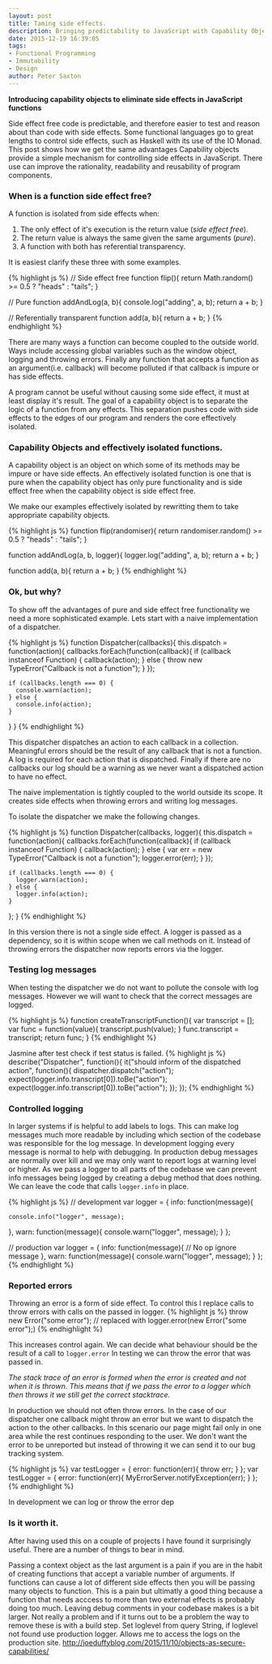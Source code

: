 ```yaml
---
layout: post
title: Taming side effects.
description: Bringing predictability to JavaScript with Capability Objects
date: 2015-12-19 16:39:05
tags:
- Functional Programming
- Immutability
- Design
author: Peter Saxton
---
```


**Introducing capability objects to eliminate side effects in JavaScript functions**

Side effect free code is predictable, and therefore easier to test and reason about than code with side effects.
Some functional languages go to great lengths to control side effects, such as Haskell with its use of the IO Monad.
This post shows how we get the same advantages
Capability objects provide a simple mechanism for controlling side effects in JavaScript.
There use can improve the rationality, readability and reusability of program components.

### When is a function side effect free?
A function is isolated from side effects when:

  1. The only effect of it's execution is the return value (*side effect free*).
  2. The return value is always the same given the same arguments (*pure*).
  3. A function with both has referential transparency.

It is easiest clarify these three with some examples.

{% highlight js %}
// Side effect free
function flip(){
  return Math.random() >= 0.5 ? "heads" : "tails";
}

// Pure
function addAndLog(a, b){
  console.log("adding", a, b);
  return a + b;
}

// Referentially transparent
function add(a, b){
  return a + b;
}
{% endhighlight %}

There are many ways a function can become coupled to the outside world.
Ways include accessing global variables such as the window object, logging and throwing errors.
Finally any function that accepts a function as an argument(i.e. callback) will become polluted if that callback is impure or has side effects.

A program cannot be useful without causing some side effect, it must at least display it's result.
The goal of a capability object is to separate the logic of a function from any effects.
This separation pushes code with side effects to the edges of our program and renders the core effectively isolated.

### Capability Objects and effectively isolated functions.
A capability object is an object on which some of its methods may be impure or have side effects.
An effectively isolated function is one that is pure when the capability object has only pure functionality and is side effect free when the capability object is side effect free.

We make our examples effectively isolated by rewritting them to take appropriate capability objects.

{% highlight js %}
function flip(randomiser){
  return randomiser.random() >= 0.5 ? "heads" : "tails";
}

function addAndLog(a, b, logger){
  logger.log("adding", a, b);
  return a + b;
}

function add(a, b){
  return a + b;
}
{% endhighlight %}

### Ok, but why?

To show  off the advantages of pure and side effect free functionality we need a more sophisticated example.
Lets start with a naive implementation of a dispatcher.

{% highlight js %}
function Dispatcher(callbacks){
  this.dispatch = function(action){
    callbacks.forEach(function(callback){
      if (callback instanceof Function) {
        callback(action);
      } else {
        throw new TypeError("Callback is not a function");
      }
    });

    if (callbacks.length === 0) {
      console.warn(action);
    } else {
      console.info(action);
    }
  }
}
{% endhighlight %}

This dispatcher dispatches an action to each callback in a collection.
Meaningful errors should be the result of any callback that is not a function.
A log is required for each action that is dispatched.
Finally if there are no callbacks our log should be a warning as we never want a dispatched action to have no effect.

The naive implementation is tightly coupled to the world outside its scope.
It creates side effects when throwing errors and writing log messages.

To isolate the dispatcher we make the following changes.

{% highlight js %}
function Dispatcher(callbacks, logger){
  this.dispatch = function(action){
    callbacks.forEach(function(callback){
      if (callback instanceof Function) {
        callback(action);
      } else {
        var err = new TypeError("Callback is not a function");
        logger.error(err);
      }
    });

    if (callbacks.length === 0) {
      logger.warn(action);
    } else {
      logger.info(action);
    }
  };
}
{% endhighlight %}

In this version there is not a single side effect.
A logger is passed as a dependency, so it is within scope when we call methods on it.
Instead of throwing errors the dispatcher now reports errors via the logger.

### Testing log messages
When testing the dispatcher we do not want to pollute the console with log messages.
However we will want to check that the correct messages are logged.

{% highlight js %}
function createTranscriptFunction(){
  var transcript = [];
  var func = function(value){
    transcript.push(value);
  }
  func.transcript = transcript;
  return func;
}
{% endhighlight %}

Jasmine after test check if test status is failed.
{% highlight js %}
describe("Dispatcher", function(){
  it("should inform of the dispatched action", function(){
    dispatcher.dispatch("action");
    expect(logger.info.transcript[0]).toBe("action");
    expect(logger.info.transcript[0]).toBe("action");
  });
});
{% endhighlight %}

### Controlled logging
In larger systems if is helpful to add labels to logs.
This can make log messages much more readable by including which section of the codebase was responsible for the log message.
In development logging every message is normal to help with debugging.
In production debug messages are normally over kill and we may only want to report logs at warning level or higher.
As we pass a logger to all parts of the codebase we can prevent info messages being logged by creating a debug method that does nothing.
We can leave the code that calls `logger.info` in place.

{% highlight js %}
// development
var logger = {
  info: function(message){

    console.info("logger", message);
  },
  warn: function(message){
    console.warn("logger", message);
  }
};

// production
var logger = {
  info: function(message){
    // No op ignore message
  },
  warn: function(message){
    console.warn("logger", message);
  }
};
{% endhighlight %}


### Reported errors

Throwing an error is a form of side effect.
To control this I replace calls to throw errors with calls on the passed in logger.
{% highlight js %}
throw new Error("some error");
// replaced with
logger.error(new Error("some error");)
{% endhighlight %}

This increases control again.
We can decide what behaviour should be the result of a call to `logger.error`
In testing we can throw the error that was passed in.

*The stack trace of an error is formed when the error is created and not when it is thrown.
This means that if we pass the error to a logger which then throws it we still get the correct stacktrace.*

In production we should not often throw errors.
In the case of our dispatcher one callback might throw an error but we want to dispatch the action to the other callbacks.
In this scenario our page might fail only in one area while the rest continues responding to the user.
We don't want the error to be unreported but instead of throwing it we can send it to our bug tracking system.

{% highlight js %}
var testLogger = {
  error: function(err){
    throw err;
  }
};
var testLogger = {
  error: function(err){
    MyErrorServer.notifyException(err);
  }
};
{% endhighlight %}

In development we can log or throw the error dep

### Is it worth it.

After having used this on a couple of projects I have found it surprisingly useful.
There are a number of things to bear in mind.

Passing a context object as the last argument is a pain if you are in the habit of creating functions that
accept a variable number of arguments.
If functions can cause a lot of different side effects then you will be passing many objects to function.
This is a pain but ultimatly a good thing because a function that needs acccess to more than two external effects is probably doing too much.
Leaving debug comments in your codebase makes is a bit larger. Not really a problem and if it turns out to be a problem the way to remove these is with a build step.
Set loglevel from query String, if loglevel not found use production logger.
Allows me to access the logs on the production site.
http://joeduffyblog.com/2015/11/10/objects-as-secure-capabilities/
